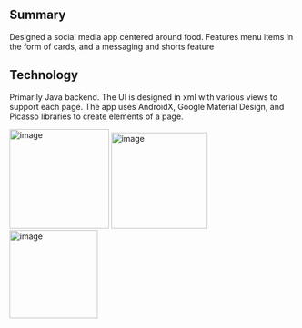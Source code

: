 Summary
-
Designed a social media app centered around food. Features menu items in the form of cards, and a messaging and shorts feature

Technology
-
Primarily Java backend. The UI is designed in xml with various views to support each page. The app uses AndroidX, Google Material Design, and Picasso libraries to create elements of a page. 

<img width="175" alt="image" src="https://github.com/Omer1BC/App/assets/108303028/4234d013-0f65-4d3f-a09f-54e7c9766f61">

<img width="169" alt="image" src="https://github.com/Omer1BC/App/assets/108303028/f60924c0-d753-4fcf-a6d6-6b18690c7ee9">

<img width="155" alt="image" src="https://github.com/Omer1BC/App/assets/108303028/c07a3fd8-2059-4c13-bfd9-fe92d19537fd">





